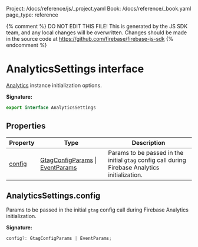 Project: /docs/reference/js/_project.yaml
Book: /docs/reference/_book.yaml
page_type: reference

{% comment %}
DO NOT EDIT THIS FILE!
This is generated by the JS SDK team, and any local changes will be
overwritten. Changes should be made in the source code at
https://github.com/firebase/firebase-js-sdk
{% endcomment %}

# AnalyticsSettings interface
[Analytics](./analytics.analytics.md#analytics_interface) instance initialization options.

<b>Signature:</b>

```typescript
export interface AnalyticsSettings 
```

## Properties

|  Property | Type | Description |
|  --- | --- | --- |
|  [config](./analytics.analyticssettings.md#analyticssettingsconfig) | [GtagConfigParams](./analytics.gtagconfigparams.md#gtagconfigparams_interface) \| [EventParams](./analytics.eventparams.md#eventparams_interface) | Params to be passed in the initial <code>gtag</code> config call during Firebase Analytics initialization. |

## AnalyticsSettings.config

Params to be passed in the initial `gtag` config call during Firebase Analytics initialization.

<b>Signature:</b>

```typescript
config?: GtagConfigParams | EventParams;
```
